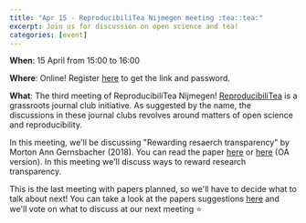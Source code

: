 ```yaml
---
title: "Apr 15 - ReproducibiliTea Nijmegen meeting :tea::tea:"
excerpt: Join us for discussion on open science and tea!
categories: [event]
---
```


**When**: 15 April from 15:00 to 16:00

**Where**: Online! Register [here](https://forms.gle/pBzFWpred2fVFsqRA) to get the link and password.

**What**: The third meeting of ReproducibiliTea Nijmegen!
[ReproducibiliTea](https://reproducibilitea.org/) is a grassroots journal club initiative.
As suggested by the name, the discussions in these journal clubs revolves around matters of open science and reproducibility.

In this meeting, we'll be discussing "Rewarding resaerch transparency" by Morton Ann Gernsbacher (2018).
You can read the paper [here](https://doi.org/10.1016/j.tics.2018.07.002) or [here](https://www.ncbi.nlm.nih.gov/pmc/articles/PMC6195839/) (OA version).
In this meeting we'll discuss ways to reward research transparency.

This is the last meeting with papers planned, so we'll have to decide what to talk about next!
You can take a look at the papers suggestions [here](https://docs.google.com/spreadsheets/d/1efHsgzEu9OqKNRk9EARDNL3gBfsPNRgbdt7-PhfWS-U/edit#gid=0) and we'll vote on what to discuss at our next meeting :star:

